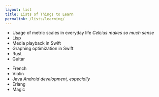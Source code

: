 ```yaml
---
layout: list
title: Lists of Things to Learn
permalink: /lists/learning/
---
```


<style>
.lists ul:nth-child(2)::before {
    content: 'Learning';
}
.lists ul:last-child::before {
    content: 'Hope to Learn';
}
</style>

- Usage of metric scales in everyday life _Celcius makes so much sense_
- Lisp
- Media playback in Swift
- Graphing optimization in Swift
- Rust
- Guitar

<!--two items:-->

- French
- Violin
- Java _Android development, especially_
- Erlang
- Magic
